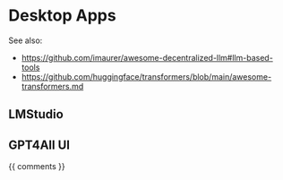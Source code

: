 # Desktop Apps

See also:
- https://github.com/imaurer/awesome-decentralized-llm#llm-based-tools
- https://github.com/huggingface/transformers/blob/main/awesome-transformers.md

## LMStudio

## GPT4All UI

{{ comments }}
